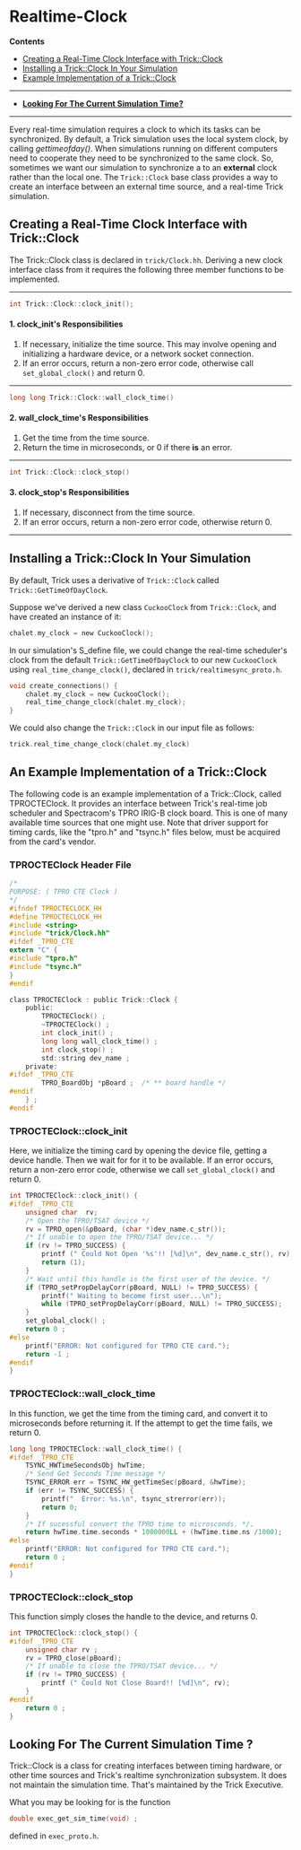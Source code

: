 # Realtime-Clock

**Contents**

* [Creating a Real-Time Clock Interface with Trick::Clock](#creating-a-clock)<br>
* [Installing a Trick::Clock In Your Simulation](#installing-a-clock)<br>
* [Example Implementation of a Trick::Clock](#example-implemntation)<br>

***

* [**Looking For The Current Simulation Time?**](#looking-for-sim-time)<br>

***

Every real-time simulation requires a clock to which its tasks can be synchronized. By default, a Trick simulation uses the local system clock, by calling *gettimeofday()*. When simulations running on different computers need to cooperate they need to be synchronized to the same clock. So, sometimes we want our simulation to synchronize a to an **external** clock rather than the local one. The ```Trick::Clock``` base class provides a way to create an interface between an external time source, and a real-time Trick simulation.

<a id=creating-a-clock></a>
## Creating a Real-Time Clock Interface with Trick::Clock

The Trick::Clock class is declared in ```trick/Clock.hh```. Deriving a new clock interface class from it requires the following three member functions to be implemented.

***

```c
int Trick::Clock::clock_init();
```
#### 1. clock\_init's Responsibilities
1. If necessary, initialize the time source. This may involve opening and initializing a hardware device, or a network socket connection. 
2. If an error occurs, return a non-zero error code, otherwise call ```set_global_clock()``` and return 0.

***

```c
long long Trick::Clock::wall_clock_time()
```
#### 2. wall\_clock\_time's Responsibilities
1. Get the time from the time source.
2. Return the time in microseconds, or 0 if there **is** an error.

***

```c
int Trick::Clock::clock_stop()
```
#### 3. clock_stop's Responsibilities
1. If necessary, disconnect from the time source.
2. If an error occurs, return a non-zero error code, otherwise return 0.

***

<a id=installing-a-clock></a>

## Installing a Trick::Clock In Your Simulation

By default, Trick uses a derivative of  ```Trick::Clock``` called ```Trick::GetTimeOfDayClock```.

Suppose we've derived a new class ```CuckooClock``` from ```Trick::Clock```, and have created an instance of it:

```c
chalet.my_clock = new CuckooClock();
```

In our simulation's S_define file, we could change the real-time scheduler's clock from the default ```Trick::GetTimeOfDayClock``` to our new ```CuckooClock``` using ```real_time_change_clock()```, declared in ```trick/realtimesync_proto.h```.

```c
void create_connections() {
    chalet.my_clock = new CuckooClock();
    real_time_change_clock(chalet.my_clock);
}
```
We could also change the ```Trick::Clock``` in our input file as follows:

```c
trick.real_time_change_clock(chalet.my_clock)
```

<a id=example-implemntation></a>
## An Example Implementation of a Trick::Clock

The following code is an example implementation of a Trick::Clock, called TPROCTEClock. It provides an interface between Trick's real-time job scheduler and Spectracom's TPRO IRIG-B clock board. This is one of many available time sources that one might use. Note that driver support for timing cards, like the "tpro.h" and "tsync.h" files below, must be acquired from the card's vendor.

<a id=listing_1_Clock-header-file></a>
### TPROCTEClock Header File
```c
/*
PURPOSE: ( TPRO CTE Clock )
*/
#ifndef TPROCTECLOCK_HH
#define TPROCTECLOCK_HH
#include <string>
#include "trick/Clock.hh"
#ifdef _TPRO_CTE
extern "C" {
#include "tpro.h"
#include "tsync.h"
}
#endif

class TPROCTEClock : public Trick::Clock {
    public:
        TPROCTEClock() ;
        ~TPROCTEClock() ;
        int clock_init() ;
        long long wall_clock_time() ;
        int clock_stop() ;
        std::string dev_name ;
    private:
#ifdef _TPRO_CTE
        TPRO_BoardObj *pBoard ;  /* ** board handle */
#endif
    } ;
#endif
```

<a id=listing_2_clock-init></a>
### TPROCTEClock::clock_init

Here, we initialize the timing card by opening the device file, getting a device handle. Then we wait for for it to be available. If an error occurs, return a non-zero error code, otherwise we call ```set_global_clock()``` and return 0.

```c
int TPROCTEClock::clock_init() {
#ifdef _TPRO_CTE
    unsigned char  rv; 
    /* Open the TPRO/TSAT device */
    rv = TPRO_open(&pBoard, (char *)dev_name.c_str());
    /* If unable to open the TPRO/TSAT device... */
    if (rv != TPRO_SUCCESS) {
        printf (" Could Not Open '%s'!! [%d]\n", dev_name.c_str(), rv);
        return (1);
    }   
    /* Wait until this handle is the first user of the device. */
    if (TPRO_setPropDelayCorr(pBoard, NULL) != TPRO_SUCCESS) {
        printf(" Waiting to become first user...\n");
        while (TPRO_setPropDelayCorr(pBoard, NULL) != TPRO_SUCCESS);
    }   
    set_global_clock() ;
    return 0 ; 
#else
    printf("ERROR: Not configured for TPRO CTE card.");
    return -1 ;
#endif
}
```

### TPROCTEClock::wall\_clock\_time
In this function, we get the time from the timing card, and convert it to microseconds before returning it. If the attempt to get the time fails, we return 0.

```c
long long TPROCTEClock::wall_clock_time() {
#ifdef _TPRO_CTE
    TSYNC_HWTimeSecondsObj hwTime;
    /* Send Get Seconds Time message */
    TSYNC_ERROR err = TSYNC_HW_getTimeSec(pBoard, &hwTime);
    if (err != TSYNC_SUCCESS) {
        printf("  Error: %s.\n", tsync_strerror(err));
        return 0;
    }   
    /* If sucessful convert the TPRO time to microsconds. */.
    return hwTime.time.seconds * 1000000LL + (hwTime.time.ns /1000);
#else
    printf("ERROR: Not configured for TPRO CTE card.");
    return 0 ; 
#endif
}
```

### TPROCTEClock::clock\_stop

This function simply closes the handle to the device, and returns 0.

```c
int TPROCTEClock::clock_stop() {
#ifdef _TPRO_CTE
    unsigned char rv ;
    rv = TPRO_close(pBoard);
    /* If unable to close the TPRO/TSAT device... */
    if (rv != TPRO_SUCCESS) {
        printf (" Could Not Close Board!! [%d]\n", rv);
    }
#endif
    return 0 ;
}
```
<a id=looking-for-sim-time></a>
## Looking For The Current Simulation Time ?

Trick::Clock is a class for creating interfaces between timing hardware, or other time sources and Trick's realtime synchronization subsystem. It does not maintain the simulation time. That's maintained by the Trick Executive.

What you may be looking for is the function 

```c
double exec_get_sim_time(void) ;
```

defined in ```exec_proto.h```.



 